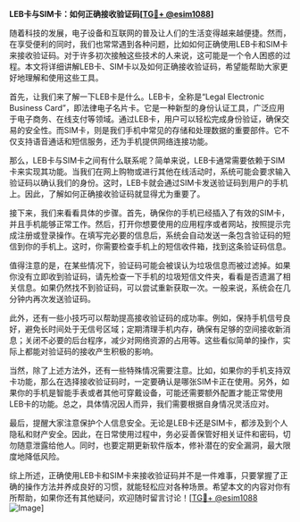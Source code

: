 **LEB卡与SIM卡：如何正确接收验证码[[TG💪+ @esim1088](https://t.me/s/esim1088)]**

随着科技的发展，电子设备和互联网的普及让人们的生活变得越来越便捷。然而，在享受便利的同时，我们也常常遇到各种问题，比如如何正确使用LEB卡和SIM卡来接收验证码。对于许多初次接触这些技术的人来说，这可能是一个令人困惑的过程。本文将详细讲解LEB卡、SIM卡以及如何正确接收验证码，希望能帮助大家更好地理解和使用这些工具。

首先，让我们来了解一下LEB卡是什么。LEB卡，全称是“Legal Electronic Business Card”，即法律电子名片卡。它是一种新型的身份认证工具，广泛应用于电子商务、在线支付等领域。通过LEB卡，用户可以轻松完成身份验证，确保交易的安全性。而SIM卡，则是我们手机中常见的存储和处理数据的重要部件。它不仅支持语音通话和短信服务，还为手机提供网络连接功能。

那么，LEB卡与SIM卡之间有什么联系呢？简单来说，LEB卡通常需要依赖于SIM卡来实现其功能。当我们在网上购物或进行其他在线活动时，系统可能会要求输入验证码以确认我们的身份。这时，LEB卡就会通过SIM卡发送验证码到用户的手机上。因此，了解如何正确接收验证码就显得尤为重要了。

接下来，我们来看看具体的步骤。首先，确保你的手机已经插入了有效的SIM卡，并且手机能够正常工作。然后，打开你想要使用的应用程序或者网站，按照提示完成注册或登录操作。在填写完必要的信息后，系统会自动发送一条包含验证码的短信到你的手机上。这时，你需要检查手机上的短信收件箱，找到这条验证码信息。

值得注意的是，在某些情况下，验证码可能会被误认为垃圾信息而被过滤掉。如果你没有立即收到验证码，请先检查一下手机的垃圾短信文件夹，看看是否遗漏了相关信息。如果仍然找不到验证码，可以尝试重新获取一次。一般来说，系统会在几分钟内再次发送验证码。

此外，还有一些小技巧可以帮助提高接收验证码的成功率。例如，保持手机信号良好，避免长时间处于无信号区域；定期清理手机内存，确保有足够的空间接收新消息；关闭不必要的后台程序，减少对网络资源的占用等。这些看似简单的操作，实际上都能对验证码的接收产生积极的影响。

当然，除了上述方法外，还有一些特殊情况需要注意。比如，如果你的手机支持双卡功能，那么在选择接收验证码时，一定要确认是哪张SIM卡正在使用。另外，如果你的手机是智能手表或者其他可穿戴设备，可能还需要额外配置才能正常使用LEB卡的功能。总之，具体情况因人而异，我们需要根据自身情况灵活应对。

最后，提醒大家注意保护个人信息安全。无论是LEB卡还是SIM卡，都涉及到个人隐私和财产安全。因此，在日常使用过程中，务必妥善保管好相关证件和密码，切勿随意泄露给他人。同时，也要定期更新软件版本，修补潜在的安全漏洞，最大限度地降低风险。

综上所述，正确使用LEB卡和SIM卡来接收验证码并不是一件难事，只要掌握了正确的操作方法并养成良好的习惯，就能轻松应对各种场景。希望本文的内容对你有所帮助，如果你还有其他疑问，欢迎随时留言讨论！[[TG💪+ @esim1088](https://t.me/s/esim1088) ![Image](https://i.postimg.cc/4NQfJmqS/Snipaste-2025-05-13-00-14-12.png)]